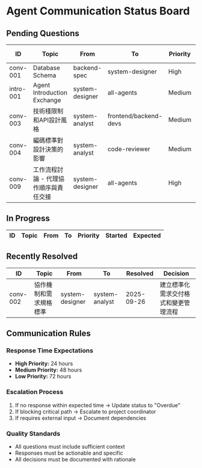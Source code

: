 # Agent Communication Status Board

## Pending Questions
| ID | Topic | From | To | Priority | Created | Due Date |
|----|-------|------|----|---------|---------|---------|
| conv-001 | Database Schema | backend-spec | system-designer | High | 2025-09-26 | 2025-09-27 |
| intro-001 | Agent Introduction Exchange | system-designer | all-agents | Medium | 2025-09-26 | 2025-09-28 |
| conv-003 | 技術棧限制和API設計風格 | system-analyst | frontend/backend-devs | Medium | 2025-09-26 | 2025-09-28 |
| conv-004 | 編碼標準對設計決策的影響 | system-analyst | code-reviewer | Medium | 2025-09-26 | 2025-09-28 |
| conv-009 | 工作流程討論 - 代理協作順序與責任交接 | system-designer | all-agents | High | 2025-09-26 | 2025-09-27 |

## In Progress
| ID | Topic | From | To | Priority | Started | Expected |
|----|-------|------|----|---------|---------|---------|

## Recently Resolved
| ID | Topic | From | To | Resolved | Decision |
|----|-------|------|-------|----------|----------|
| conv-002 | 協作機制和需求規格標準 | system-designer | system-analyst | 2025-09-26 | 建立標準化需求交付格式和變更管理流程 |

## Communication Rules

### Response Time Expectations
- **High Priority:** 24 hours
- **Medium Priority:** 48 hours
- **Low Priority:** 72 hours

### Escalation Process
1. If no response within expected time → Update status to "Overdue"
2. If blocking critical path → Escalate to project coordinator
3. If requires external input → Document dependencies

### Quality Standards
- All questions must include sufficient context
- Responses must be actionable and specific
- All decisions must be documented with rationale